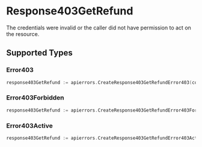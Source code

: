 # Response403GetRefund

The credentials were invalid or the caller did not have permission to act on the resource.


## Supported Types

### Error403

```go
response403GetRefund := apierrors.CreateResponse403GetRefundError403(components.Error403{/* values here */})
```

### Error403Forbidden

```go
response403GetRefund := apierrors.CreateResponse403GetRefundError403Forbidden(components.Error403Forbidden{/* values here */})
```

### Error403Active

```go
response403GetRefund := apierrors.CreateResponse403GetRefundError403Active(components.Error403Active{/* values here */})
```

